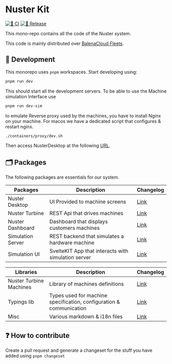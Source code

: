 # Nuster Kit

[![🚀 CI](https://github.com/metalizzsas/NusterKit/actions/workflows/ci.yaml/badge.svg)](https://github.com/metalizzsas/NusterKit/actions/workflows/ci.yaml)
[![🚀 Release](https://github.com/metalizzsas/NusterKit/actions/workflows/release.yaml/badge.svg)](https://github.com/metalizzsas/NusterKit/actions/workflows/release.yaml)

This mono-repo contains all the code of the Nuster system.

This code is mainly distributed over [BalenaCloud Fleets](https://www.balena.io/cloud/).

## 📝 Development

This monorepo uses `pnpm` workspaces. Start developing using:

```bash
pnpm run dev
```

This should start all the development servers. To be able to use the Machine simulation Interface use

```bash
pnpm run dev-sim
```

to emulate Reverse proxy used by the machines, you have to install Nginx on your machine. For macos we have a dedicated script that configures & restart nginx.

```bash
./containers/proxy/dev.sh
```

Then access NusterDesktop at the following [URL](http://localhost:8080/).

## 🗂️ Packages

The following packages are essentials for our system.

| Packages | Description | Changelog |
| ------ | ------ | ------- |
| Nuster Desktop | UI Provided to machine screens | [Link](./packages/desktop/CHANGELOG.md) |
| Nuster Turbine | REST Api that drives machines | [Link](./packages/turbine/CHANGELOG.md) |
| Nuster Dashboard | Dashboard that displays customers machines | [Link](./packages/dashboard//CHANGELOG.md) |
| Simulation Server | REST backend that simulates a hardware machine | [Link](./simulation/simulation-server/CHANGELOG.md) |
| Simulation UI | SvelteKIT App that interacts with simulation server | [Link](./simulation/simulation-ui/CHANGELOG.md) |

| Libraries | Description | Changelog |
| ------ | ------ | ------- |
| Nuster Turbine Machines | Library of machines definitions | [Link](./libs/turbine-machines/CHANGELOG.md) |
| Typings lib | Types used for machine specification, configuration & communication | [Link](./libs/typings/CHANGELOG.md) |
| Misc | Various markdown & i18n files | [Link](./libs/misc/CHANGELOG.md) |

## ❓ How to contribute

Create a pull request and generate a changeset for the stuff you have added using `pnpm changeset`
